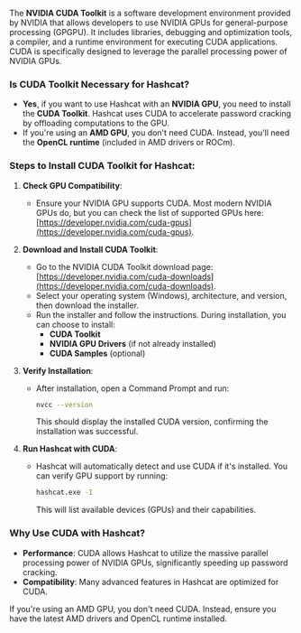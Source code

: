 The **NVIDIA CUDA Toolkit** is a software development environment provided by NVIDIA that allows developers to use NVIDIA GPUs for general-purpose processing (GPGPU). It includes libraries, debugging and optimization tools, a compiler, and a runtime environment for executing CUDA applications. CUDA is specifically designed to leverage the parallel processing power of NVIDIA GPUs.

### Is CUDA Toolkit Necessary for Hashcat?
- **Yes**, if you want to use Hashcat with an **NVIDIA GPU**, you need to install the **CUDA Toolkit**. Hashcat uses CUDA to accelerate password cracking by offloading computations to the GPU.
- If you're using an **AMD GPU**, you don't need CUDA. Instead, you'll need the **OpenCL runtime** (included in AMD drivers or ROCm).

### Steps to Install CUDA Toolkit for Hashcat:
1. **Check GPU Compatibility**:
   - Ensure your NVIDIA GPU supports CUDA. Most modern NVIDIA GPUs do, but you can check the list of supported GPUs here: [https://developer.nvidia.com/cuda-gpus](https://developer.nvidia.com/cuda-gpus).

2. **Download and Install CUDA Toolkit**:
   - Go to the NVIDIA CUDA Toolkit download page: [https://developer.nvidia.com/cuda-downloads](https://developer.nvidia.com/cuda-downloads).
   - Select your operating system (Windows), architecture, and version, then download the installer.
   - Run the installer and follow the instructions. During installation, you can choose to install:
     - **CUDA Toolkit**
     - **NVIDIA GPU Drivers** (if not already installed)
     - **CUDA Samples** (optional)

3. **Verify Installation**:
   - After installation, open a Command Prompt and run:
     ```bash
     nvcc --version
     ```
     This should display the installed CUDA version, confirming the installation was successful.

4. **Run Hashcat with CUDA**:
   - Hashcat will automatically detect and use CUDA if it's installed. You can verify GPU support by running:
     ```bash
     hashcat.exe -I
     ```
     This will list available devices (GPUs) and their capabilities.

### Why Use CUDA with Hashcat?
- **Performance**: CUDA allows Hashcat to utilize the massive parallel processing power of NVIDIA GPUs, significantly speeding up password cracking.
- **Compatibility**: Many advanced features in Hashcat are optimized for CUDA.

If you're using an AMD GPU, you don't need CUDA. Instead, ensure you have the latest AMD drivers and OpenCL runtime installed.
